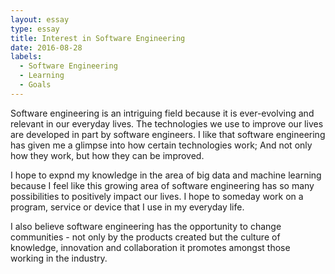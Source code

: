 ```yaml
---
layout: essay
type: essay
title: Interest in Software Engineering
date: 2016-08-28
labels:
  - Software Engineering
  - Learning
  - Goals
---
```


Software engineering is an intriguing field because it is ever-evolving and relevant in our everyday lives. The technologies we use to improve our lives are developed in part by software engineers. I like that software engineering has given me a glimpse into how certain technologies work; And not only how they work, but how they can be improved. 

I hope to expnd my knowledge in the area of big data and machine learning because I feel like this growing area of software engineering has so many possibilities to positively impact our lives. I hope to someday work on a program, service or device that I use in my everyday life. 

I also believe software engineering has the opportunity to change communities - not only by the products created but the culture of knowledge, innovation and collaboration it promotes amongst those working in the industry. 
